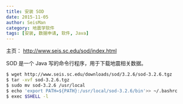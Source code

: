 ```yaml
---
title: 安装 SOD
date: 2015-11-05
author: SeisMan
category: 地震学软件
tags: [安装, 数据申请, 软件, Java]
---
```


主页： <http://www.seis.sc.edu/sod/index.html>

SOD 是一个 Java 写的命令行程序，用于下载地震相关数据。

<!--more-->

``` bash
$ wget http://www.seis.sc.edu/downloads/sod/3.2.6/sod-3.2.6.tgz
$ tar -xvf sod-3.2.6.tgz
$ sudo mv sod-3.2.6 /usr/local
$ echo 'export PATH=${PATH}:/usr/local/sod-3.2.6/bin'>> ~/.bashrc
$ exec $SHELL -l
```

